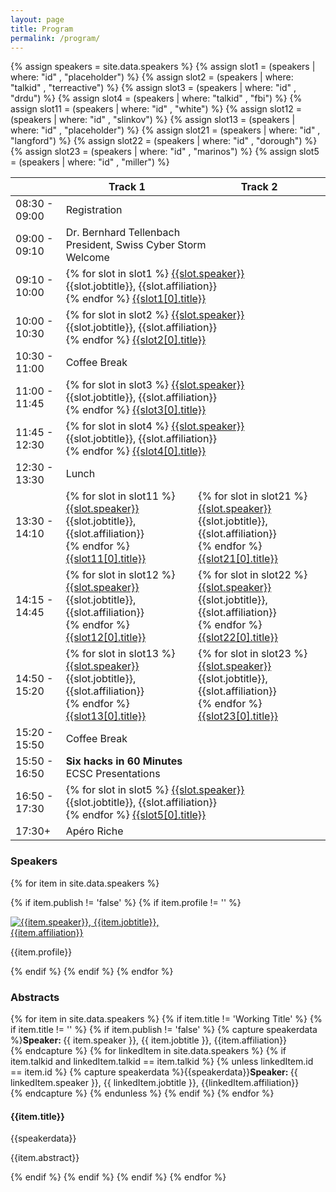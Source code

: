 ```yaml
---
layout: page
title: Program
permalink: /program/
---
```


{% assign speakers = site.data.speakers %}
{% assign slot1 = (speakers | where: "id" , "placeholder") %}
{% assign slot2 = (speakers | where: "talkid" , "terreactive") %}
{% assign slot3 = (speakers | where: "id" , "drdu") %}
{% assign slot4 = (speakers | where: "talkid" , "fbi") %}
{% assign slot11 = (speakers | where: "id" , "white") %}
{% assign slot12 = (speakers | where: "id" , "slinkov") %}
{% assign slot13 = (speakers | where: "id" , "placeholder") %}
{% assign slot21 = (speakers | where: "id" , "langford") %}
{% assign slot22 = (speakers | where: "id" , "dorough") %}
{% assign slot23 = (speakers | where: "id" , "marinos") %}
{% assign slot5 = (speakers | where: "id" , "miller") %}

<!--
<ul>
{% for item in site.data.speakers %}
{% if item.publish != 'false' %}
      <li><a href="#{{item.id}}-profile">{{item.speaker}}</a>, {{item.jobtitle}}, {{item.affiliation}}</li>
{% endif %}
{% endfor %}
</ul>

<h2>Conference Schedule</h2>
-->

<div class="program">
  <div class="row">
    <div id="no-more-tables">
      <table class="col-sm-12 table-condensed cf">
	<col style="width: 16%" />
	<col style="width: 42%" />
	<col style="width: 42%" />
        <thead class="cf">
          <tr>
            <th>  </th>
            <th>Track 1</th>
            <th>Track 2</th>
          </tr>
        </thead>
        <tbody>
          <tr>
            <td class="time-col" data-title="  ">08:30 - 09:00</td>
            <td colspan="2" class="break-col">
		Registration
            </td>
          </tr>
          <tr>
            <td class="time-col" data-title="  ">09:00 - 09:10</td>
            <td data-title="Track 1" colspan="2" class="talk-col-morning-1">
               <speaker>Dr. Bernhard Tellenbach<br>President, Swiss Cyber Storm</speaker><br>
               <talktitle>Welcome</talktitle>
            </td>
          </tr>
          <tr>
            <td class="time-col" data-title="  ">09:10 - 10:00</td>
            <td data-title="Track 1" colspan="2" class="talk-col-morning-2">
 	       {% for slot in slot1 %}
               <a href="#{{slot.id}}-profile"><speaker>{{slot.speaker}}</speaker></a><br><speaker>{{slot.jobtitle}}, {{slot.affiliation}}</speaker><br>
	       {% endfor %}
               <a href="#{{slot1[0].id}}-abstract"><talktitle>{{slot1[0].title}}</talktitle></a>
            </td>
          </tr>
          <tr>
            <td class="time-col" data-title="  ">10:00 - 10:30</td>
            <td data-title="Track 1" colspan="2" class="talk-col-morning-1">
	       {% for slot in slot2 %}
               <a href="#{{slot.id}}-profile"><speaker>{{slot.speaker}}</speaker></a><br><speaker>{{slot.jobtitle}}, {{slot.affiliation}}</speaker><br>
	       {% endfor %}
               <a href="#{{slot2[0].id}}-abstract"><talktitle>{{slot2[0].title}}</talktitle></a>
            </td>
          </tr>
          <tr>
            <td class="time-col" data-title="  ">10:30 - 11:00</td>
            <td colspan="2" class="break-col">
		Coffee Break
            </td>
          </tr>
          <tr>
            <td class="time-col" data-title="  ">11:00 - 11:45</td>
            <td data-title="Track 1" colspan="2"  class="talk-col-morning-1">
	       {% for slot in slot3 %}
               <a href="#{{slot.id}}-profile"><speaker>{{slot.speaker}}</speaker></a><br><speaker>{{slot.jobtitle}}, {{slot.affiliation}}</speaker><br>
	       {% endfor %}
               <a href="#{{slot3[0].id}}-abstract"><talktitle>{{slot3[0].title}}</talktitle></a>
            </td>
          </tr>
          <tr>
            <td class="time-col" data-title="  ">11:45 - 12:30</td>
            <td data-title="Track 1" colspan="2" class="talk-col-morning-2">
	       {% for slot in slot4 %}
               <a href="#{{slot.id}}-profile"><speaker>{{slot.speaker}}</speaker></a><br><speaker>{{slot.jobtitle}}, {{slot.affiliation}}</speaker><br>
	       {% endfor %}
               <a href="#{{slot4[0].id}}-abstract"><talktitle>{{slot4[0].title}}</talktitle></a>
            </td>
          </tr>
          <tr>
            <td class="time-col" data-title="  ">12:30 - 13:30</td>
            <td colspan="2" class="break-col">
		Lunch
            </td>
          </tr>
          <tr>
            <td class="time-col" data-title="  ">13:30 - 14:10</td>
            <td data-title="Track 1" class="track-1-1">
	       {% for slot in slot11 %}
               <a href="#{{slot.id}}-profile"><speaker>{{slot.speaker}}</speaker></a><br><speaker>{{slot.jobtitle}}, {{slot.affiliation}}</speaker><br>
	       {% endfor %}
               <a href="#{{slot11[0].id}}-abstract"><talktitle>{{slot11[0].title}}</talktitle></a>
            </td>
            <td data-title="Track 2" class="track-2-1">
	       {% for slot in slot21 %}
               <a href="#{{slot.id}}-profile"><speaker>{{slot.speaker}}</speaker></a><br><speaker>{{slot.jobtitle}}, {{slot.affiliation}}</speaker><br>
	       {% endfor %}
               <a href="#{{slot21[0].id}}-abstract"><talktitle>{{slot21[0].title}}</talktitle></a>
            </td>
          </tr>
          <tr>
            <td class="time-col" data-title="  ">14:15 - 14:45</td>
            <td data-title="Track 1" class="track-1-2">
	       {% for slot in slot12 %}
               <a href="#{{slot.id}}-profile"><speaker>{{slot.speaker}}</speaker></a><br><speaker>{{slot.jobtitle}}, {{slot.affiliation}}</speaker><br>
	       {% endfor %}
               <a href="#{{slot12[0].id}}-abstract"><talktitle>{{slot12[0].title}}</talktitle></a>
            </td>
            <td data-title="Track 2" class="track-2-2">
	       {% for slot in slot22 %}
               <a href="#{{slot.id}}-profile"><speaker>{{slot.speaker}}</speaker></a><br><speaker>{{slot.jobtitle}}, {{slot.affiliation}}</speaker><br>
	       {% endfor %}
               <a href="#{{slot22[0].id}}-abstract"><talktitle>{{slot22[0].title}}</talktitle></a>
            </td>
          </tr>
          <tr>
            <td class="time-col" data-title="  ">14:50 - 15:20</td>
            <td data-title="Track 1" class="track-1-1">
	       {% for slot in slot13 %}
               <a href="#{{slot.id}}-profile"><speaker>{{slot.speaker}}</speaker></a><br><speaker>{{slot.jobtitle}}, {{slot.affiliation}}</speaker><br>
	       {% endfor %}
               <a href="#{{slot13[0].id}}-abstract"><talktitle>{{slot13[0].title}}</talktitle></a>
            </td>
            <td data-title="Track 2" class="track-2-1">
	       {% for slot in slot23 %}
               <a href="#{{slot.id}}-profile"><speaker>{{slot.speaker}}</speaker></a><br><speaker>{{slot.jobtitle}}, {{slot.affiliation}}</speaker><br>
	       {% endfor %}
               <a href="#{{slot23[0].id}}-abstract"><talktitle>{{slot23[0].title}}</talktitle></a>
            </td>
          </tr>
          <tr>
            <td class="time-col" data-title="  ">15:20 - 15:50</td>
            <td colspan="2" class="break-col">
		Coffee Break
            </td>
          </tr>
          <tr>
            <td class="time-col" data-title="  ">15:50 - 16:50</td>
            <td colspan="2" class="talk-col-morning-1">
		<strong>Six hacks in 60 Minutes</strong><br>ECSC Presentations
            </td>
          </tr>
          <tr>
            <td class="time-col" data-title="  ">16:50 - 17:30</td>
            <td data-title="Track 1" colspan="2" class="talk-col-morning-2">
	       {% for slot in slot5 %}
               <a href="#{{slot.id}}-profile"><speaker>{{slot.speaker}}</speaker></a><br><speaker>{{slot.jobtitle}}, {{slot.affiliation}}</speaker><br>
	       {% endfor %}
               <a href="#{{slot5[0].id}}-abstract"><talktitle>{{slot5[0].title}}</talktitle></a>
            </td>
          </tr>
          <tr>
            <td class="time-col" data-title="  ">17:30+</td>
            <td colspan="2" class="break-col">
		Apéro Riche
            </td>
          </tr>
        </tbody>
      </table>
    </div>
  </div>
</div>
<h3>Speakers</h3>

{% for item in site.data.speakers %}

{% if item.publish != 'false' %}
{% if item.profile != '' %}
<div class="row">
 <div class="col-lg-12 col-md-12">
  <div class="row">
   <div class="col-sm-3 col-xs-6">
    <div class="sponsor-img" style="max-width: 300">
     <a href="{{item.www}}" target ="_blank">
      <img src="{{item.image}}" alt="{{item.speaker}}, {{item.jobtitle}}, {{item.affiliation}}">
     </a>
    </div>
   </div>
   <div class="col-sm-9 col-xs-12">
    <p id="{{item.id}}-profile">
     {{item.profile}}
    </p>
   </div>
  </div>
 </div>
</div>
{% endif %}
{% endif %}
{% endfor %}


<h3>Abstracts</h3>

{% for item in site.data.speakers %}
{% if item.title != 'Working Title' %}
{% if item.title != '' %}
{% if item.publish != 'false' %}
 {% capture speakerdata %}<strong>Speaker: </strong> {{ item.speaker }}, {{ item.jobtitle }}, {{item.affiliation}} <br>{% endcapture %}
 {% for linkedItem in site.data.speakers %}
 {% if item.talkid and linkedItem.talkid == item.talkid %}
  {% unless linkedItem.id == item.id %}
   {% capture speakerdata %}{{speakerdata}}<strong>Speaker: </strong> {{ linkedItem.speaker }}, {{ linkedItem.jobtitle }}, {{linkedItem.affiliation}} <br>{% endcapture %}
  {% endunless %}
 {% endif %}
 {% endfor %}
 <div class="row">
  <div class="col-lg-12 col-md-12">
   <h4 id="{{item.id}}-abstract">{{item.title}}</h4>
   {{speakerdata}}<br>
   <p>{{item.abstract}}</p>
  </div>
 </div>
{% endif %}
{% endif %}
{% endif %}
{% endfor %}

